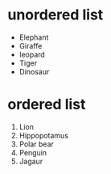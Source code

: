 # unordered list
- Elephant
- Giraffe
- leopard
- Tiger
- Dinosaur

# ordered list
1. Lion
2. Hippopotamus
3. Polar bear
4. Penguin
5. Jagaur
